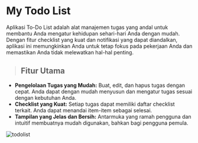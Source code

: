 # My Todo List

Aplikasi To-Do List adalah alat manajemen tugas yang andal untuk membantu Anda mengatur kehidupan sehari-hari Anda dengan mudah. Dengan fitur checklist yang kuat dan notifikasi yang dapat diandalkan, aplikasi ini memungkinkan Anda untuk tetap fokus pada pekerjaan Anda dan memastikan Anda tidak melewatkan hal-hal penting.

> ## Fitur Utama

- **Pengelolaan Tugas yang Mudah:** Buat, edit, dan hapus tugas dengan cepat. Anda dapat dengan mudah menyusun dan mengatur tugas sesuai dengan kebutuhan Anda.
- **Checklist yang Kuat:** Setiap tugas dapat memiliki daftar checklist terkait. Anda dapat menandai item-item sebagai selesai.
- **Tampilan yang Jelas dan Bersih:** Antarmuka yang ramah pengguna dan intuitif membuatnya mudah digunakan, bahkan bagi pengguna pemula.

<picture>
    <img alt="todolist" src="./mytodoapps.gif">
</picture>
